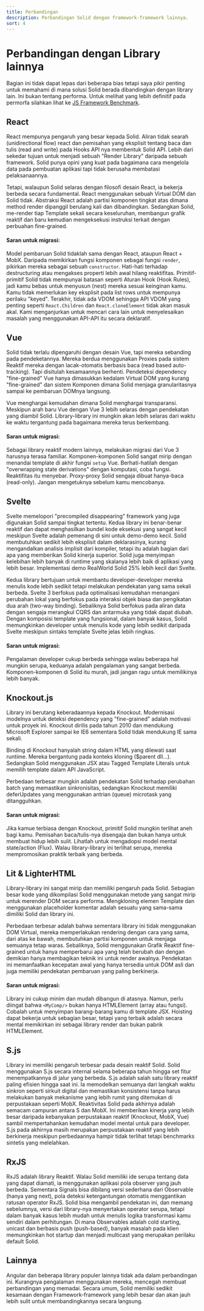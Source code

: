 ```yaml
---
title: Perbandingan
description: Perbandingan Solid dengan framework-framework lainnya.
sort: 4
---
```


# Perbandingan dengan Library lainnya

Bagian ini tidak dapat lepas dari beberapa bias tetapi saya pikir penting untuk memahami di mana solusi Solid berada dibandingkan dengan library lain. Ini bukan tentang performa. Untuk melihat yang lebih definitif pada permorfa silahkan lihat ke [JS Framework Benchmark](https://github.com/krausest/js-framework-benchmark).

## React

React mempunya pengaruh yang besar kepada Solid. Aliran tidak searah (unidirectional flow) react dan pemisahan yang eksplisit tentang baca dan tulis (read and write) pada Hooks API nya membentuk Solid API. Lebih dari sekedar tujuan untuk menjadi sebuah "Render Library" daripada sebuah framework. Solid punya opini yang kuat pada bagaimana cara mengelola data pada pembuatan aplikasi tapi tidak berusaha membatasi pelaksanaannya.

Tetapi, walaupun Solid selaras dengan filosofi desain React, ia bekerja berbeda secara fundamental. React menggunakan sebuah Virtual DOM dan Solid tidak. Abstraksi React adalah partisi komponen tingkat atas dimana method render dipanggil berulang kali dan dibandingkan. Sedangkan Solid, me-render tiap Template sekali secara keseluruhan, membangun grafik reaktif dan baru kemudian mengeksekusi instruksi terkait dengan perbuahan fine-grained.

#### Saran untuk migrasi:

Model pembaruan Solid tidaklah sama dengan React, ataupun React + MobX. Daripada memikirkan fungsi komponen sebagai fungsi `render`, pikirkan mereka sebagai sebuah `constructor`. Hati-hati terhadap destructuring atau mengakses properti lebih awal hilang reaktifitas. Primitif-primitif Solid tidak mempunyai batasan seperti Aturan Hook (Hook Rules), jadi kamu bebas untuk menyusun (nest) mereka sesuai keinginan kamu. Kamu tidak memerlukan key eksplisit pada list rows untuk mempunya perilaku "keyed". Terakhir, tidak ada VDOM sehingga API VDOM yang penting seperti `React.Children` dan `React.cloneElement` tidak akan masuk akal. Kami menganjurkan untuk mencari cara lain untuk menyelesaikan masalah yang menggunakan API-API itu secara deklaratif.

## Vue

Solid tidak terlalu dipengaruhi dengan desain Vue, tapi mereka sebanding pada pendeketannya. Mereka berdua menggunakan Proxies pada sistem Reaktif mereka dengan lacak-otomatis berbasis baca (read based auto-tracking). Tapi disitulah kesamaannya berhenti. Pendeteksi dependency "fine-grained" Vue hanya dimasukkan kedalam Virtual DOM yang kurang "fine-grained" dan sistem Komponen dimana Solid menjaga granularitasnya sampai ke pembaruan DOMnya langsung.

Vue menghargai kemudahan dimana Solid menghargai transparansi. Meskipun arah baru Vue dengan Vue 3 lebih selaras dengan pendekatan yang diambil Solid. Library-library ini mungkin akan lebih selaras dari waktu ke waktu tergantung pada bagaimana mereka terus berkembang.

#### Saran untuk migrasi:

Sebagai library reaktif modern lainnya, melakukan migrasi dari Vue 3 harusnya terasa familiar. Komponen-komponen Solid sangat mirip dengan menandai template di akhir fungsi `setup` Vue. Berhati-hatilah dengan "overwrapping state derivations" dengan komputasi, coba fungsi. Reaktifitas itu menyebar. Proxy-proxy Solid sengaja dibuat hanya-baca (read-only). Jangan mengetuknya sebelum kamu mencobanya.

## Svelte

Svelte memelopori "precompiled disappearing" framework yang juga digunakan Solid sampai tingkat tertentu. Kedua library ini benar-benar reaktif dan dapat menghasilkan bundel kode eksekusi yang sangat kecil meskipun Svelte adalah pemenang di sini untuk demo-demo kecil. Solid membutuhkan sedikit lebih eksplisit dalam deklarasinya, kurang mengandalkan analisis implisit dari kompiler, tetapi itu adalah bagian dari apa yang memberikan Solid kinerja superior. Solid juga menyimpan kelebihan lebih banyak di runtime yang skalanya lebih baik di aplikasi yang lebih besar. Implementasi demo RealWorld Solid 25% lebih kecil dari Svelte.

Kedua library bertujuan untuk membantu developer-developer mereka menulis kode lebih sedikit tetapi melakukan pendekatan yang sama sekali berbeda. Svelte 3 berfokus pada optimalisasi kemudahan menangani perubahan lokal yang berfokus pada interaksi objek biasa dan pengikatan dua arah (two-way binding). Sebaliknya Solid berfokus pada aliran data dengan sengaja merangkul CQRS dan antarmuka yang tidak dapat diubah. Dengan komposisi template yang fungsional, dalam banyak kasus, Solid memungkinkan developer untuk menulis kode yang lebih sedikit daripada Svelte meskipun sintaks template Svelte jelas lebih ringkas.

#### Saran untuk migrasi:

Pengalaman developer cukup berbeda sehingga walau beberapa hal mungkin serupa, keduanya adalah pengalaman yang sangat berbeda. Komponen-komponen di Solid itu murah, jadi jangan ragu untuk memilikinya lebih banyak.

## Knockout.js

Library ini berutang keberadaannya kepada Knockout. Modernisasi modelnya untuk deteksi dependency yang "fine-grained" adalah motivasi untuk proyek ini. Knockout dirilis pada tahun 2010 dan mendukung Microsoft Explorer sampai ke IE6 sementara Solid tidak mendukung IE sama sekali.

Binding di Knockout hanyalah string dalam HTML yang dilewati saat runtime. Mereka bergantung pada konteks kloning ($parent dll...). Sedangkan Solid menggunakan JSX atau Tagged Template Literals untuk memilih template dalam API JavaScript.

Perbedaan terbesar mungkin adalah pendekatan Solid terhadap perubahan batch yang memastikan sinkronisitas, sedangkan Knockout memiliki deferUpdates yang menggunakan antrian (queue) microtask yang ditangguhkan.

#### Saran untuk migrasi:

Jika kamue terbiasa dengan Knockout, primitif Solid mungkin terlihat aneh bagi kamu. Pemisahan baca/tulis-nya disengaja dan bukan hanya untuk membuat hidup lebih sulit. Lihatlah untuk mengadopsi model mental state/action (Flux). Walau library-library ini terlihat serupa, mereka mempromosikan praktik terbaik yang berbeda.

## Lit & LighterHTML

Library-library ini sangat mirip dan memiliki pengaruh pada Solid. Sebagian besar kode yang dikompilasi Solid menggunakan metode yang sangat mirip untuk merender DOM secara performa. Mengkloning elemen Template dan menggunakan placeholder komentar adalah sesuatu yang sama-sama dimiliki Solid dan library ini.

Perbedaan terbesar adalah bahwa sementara library ini tidak menggunakan DOM Virtual, mereka memperlakukan rendering dengan cara yang sama, dari atas ke bawah, membutuhkan partisi komponen untuk menjaga semuanya tetap waras. Sebaliknya, Solid menggunakan Grafik Reaktif fine-grained untuk hanya memperbarui apa yang telah berubah dan dengan demikian hanya membagikan teknik ini untuk render awalnya. Pendekatan ini memanfaatkan kecepatan awal yang hanya tersedia untuk DOM asli dan juga memiliki pendekatan pembaruan yang paling berkinerja.

#### Saran untuk migrasi:

Library ini cukup minim dan mudah dibangun di atasnya. Namun, perlu diingat bahwa `<MyComp/>` bukan hanya HTMLElement (array atau fungsi). Cobalah untuk menyimpan barang-barang kamu di template JSX. Hoisting dapat bekerja untuk sebagian besar, tetapi yang terbaik adalah secara mental memikirkan ini sebagai library render dan bukan pabrik HTMLElement.

## S.js

Library ini memiliki pengaruh terbesar pada desain reaktif Solid. Solid menggunakan S.js secara internal selama beberapa tahun hingga set fitur menempatkannya di jalur yang berbeda. S.js adalah salah satu library reaktif paling efisien hingga saat ini. Ia memodelkan semuanya dari langkah waktu sinkron seperti sirkuit digital dan memastikan konsistensi tanpa harus melakukan banyak mekanisme yang lebih rumit yang ditemukan di perpustakaan seperti MobX. Reaktivitas Solid pada akhirnya adalah semacam campuran antara S dan MobX. Ini memberikan kinerja yang lebih besar daripada kebanyakan perpustakaan reaktif (Knockout, MobX, Vue) sambil mempertahankan kemudahan model mental untuk para developer. S.js pada akhirnya masih merupakan perpustakaan reaktif yang lebih berkinerja meskipun perbedaannya hampir tidak terlihat tetapi benchmarks sintetis yang melelahkan.

## RxJS

RxJS adalah library Reaktif. Walau Solid memiliki ide serupa tentang data yang dapat diamati, ia menggunakan aplikasi pola observer yang jauh berbeda. Sementara Signals bisa dibilang versi sederhana dari Observable (hanya yang next), pola deteksi ketergantungan otomatis menggantikan ratusan operator RxJS. Solid bisa mengambil pendekatan ini, dan memang sebelumnya, versi dari library-nya menyertakan operator serupa, tetapi dalam banyak kasus lebih mudah untuk menulis logika transformasi kamu sendiri dalam perhitungan. Di mana Observables adalah cold starting, unicast dan berbasis push (push-based), banyak masalah pada klien memungkinkan hot startup dan menjadi multicast yang merupakan perilaku default Solid.

## Lainnya

Angular dan beberapa library populer lainnya tidak ada dalam perbandingan ini. Kurangnya pengalaman menggunakan mereka, mencegah membuat perbandingan yang memadai. Secara umum, Solid memiliki sedikit kesamaan dengan Framework-framework yang lebih besar dan akan jauh lebih sulit untuk membandingkannya secara langsung.
